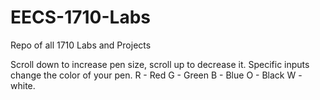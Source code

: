 # EECS-1710-Labs
Repo of all 1710 Labs and Projects

Scroll down to increase pen size, scroll up to decrease it.
Specific inputs change the color of your pen. R - Red G - Green B - Blue O - Black W - white.
